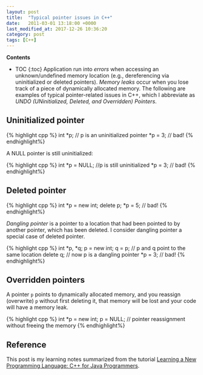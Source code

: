 ```yaml
---
layout: post
title:  "Typical pointer issues in C++"
date:   2011-03-01 13:18:00 +0000
last_modified_at: 2017-12-26 10:36:20
category: post
tags: [C++]
---
```


**Contents**
* TOC
{:toc}
Application run into _errors_ when accessing an unknown/undefined memory location (e.g., dereferencing via uninitialized or deleted pointers). _Memory leaks_ occur when you lose track of a piece of dynamically allocated memory. The following are examples of typical pointer-related issues in C++, which I abbreviate as _UNDO (UNinitialized, Deleted, and Overridden) Pointers_.

## Uninitialized pointer

{% highlight cpp %}
    int *p; // p is an uninitialized pointer 
    *p = 3; // bad!
{% endhighlight%}

A NULL pointer is still uninitialized:

{% highlight cpp %}
    int *p = NULL; //p is still uninitialized
    *p = 3; // bad! 
{% endhighlight%}

## Deleted pointer
 
{% highlight cpp %}
    int *p = new int;
    delete p;
    *p = 5; // bad!
{% endhighlight%}
 
_Dangling pointer_ is a pointer to a location that had been pointed to by another pointer, which has been deleted. I consider dangling pointer a special case of deleted pointer.

{% highlight cpp %}
    int *p, *q;
    p = new int;
    q = p; // p and q point to the same location
    delete q; // now p is a dangling pointer
    *p = 3; // bad!
{% endhighlight%}
 
## Overridden pointers

A pointer `p` points to dynamically allocated memory, and you reassign (overwrite) `p` without first deleting it, that memory will be lost and your code will have a memory leak.

{% highlight cpp %}
    int *p = new int;
    p = NULL; // pointer reassignment without freeing the memory
{% endhighlight%}

## Reference

This post is my learning notes summarized from the tutorial [Learning a New Programming Language: C++ for Java Programmers](http://pages.cs.wisc.edu/~hasti/cs368/CppTutorial/).
